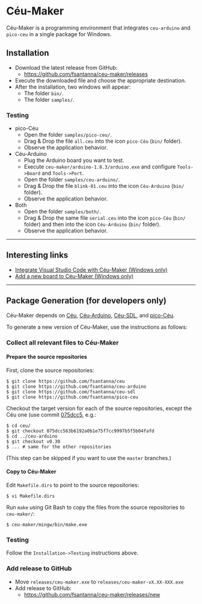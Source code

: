 # Céu-Maker

Céu-Maker is a programming environment that integrates `ceu-arduino` and
`pico-ceu` in a single package for Windows.

## Installation

- Download the latest release from GitHub:
    - https://github.com/fsantanna/ceu-maker/releases
- Execute the downloaded file and choose the appropriate destination.
- After the installation, two windows will appear:
    - The folder `bin/`.
    - The folder `samples/`.

### Testing

- pico-Céu
    - Open the folder `samples/pico-ceu/`.
    - Drag & Drop the file `all.ceu` into the icon `pico-Céu` (`bin/` folder).
    - Observe the application behavior.
- Céu-Arduino
    - Plug the Arduino board you want to test.
    - Execute `ceu-maker/arduino-1.8.3/arduino.exe` and configure `Tools->Board` and `Tools->Port`.
    - Open the folder `samples/ceu-arduino/`.
    - Drag & Drop the file `blink-01.ceu` into the icon `Céu-Arduino` (`bin/` folder).
    - Observe the application behavior.
- Both
    - Open the folder `samples/both/`.
    - Drag & Drop the same file `serial.ceu` into the icon `pico-Céu` (`bin/` folder) and then into the icon `Céu-Arduino` (`bin/` folder).
    - Observe the application behavior.
    

-------------------------------------------------------------------------------
## Interesting links
- [Integrate Visual Studio Code with Céu-Maker (Windows only)](https://github.com/AnnyCaroline/ceu-maker-gsoc/blob/master/VSCode%20with%20C%C3%A9u-Maker/VSCode-with-ceu-maker.md)
- [Add a new board to Céu-Maker (Windows only)](https://github.com/AnnyCaroline/ceu-maker-gsoc/tree/master/addBoard)

-------------------------------------------------------------------------------

## Package Generation (for developers only)

Céu-Maker depends on
    [Céu](https://github.com/fsantanna/ceu),
    [Céu-Arduino](https://github.com/fsantanna/ceu-arduino),
    [Céu-SDL](https://github.com/fsantanna/ceu-sdl), and
    [pico-Céu](https://github.com/fsantanna/pico-ceu).

To generate a new version of Céu-Maker, use the instructions as follows:

### Collect all relevant files to Céu-Maker

#### Prepare the source repositories

First, clone the source repositories:

```
$ git clone https://github.com/fsantanna/ceu
$ git clone https://github.com/fsantanna/ceu-arduino
$ git clone https://github.com/fsantanna/ceu-sdl
$ git clone https://github.com/fsantanna/pico-ceu
```

Checkout the target version for each of the source repositories, except the Céu one (use commit [075dcc5](https://github.com/fsantanna/ceu/commit/075dcc563b6192a0b1e75f7cc9997b5f5b04fafd), e.g.:

```
$ cd ceu/
$ git checkout 075dcc563b6192a0b1e75f7cc9997b5f5b04fafd
$ cd ../ceu-arduino
$ git checkout v0.30
$ ... # same for the other repositories
```

(This step can be skipped if you want to use the `master` branches.)

#### Copy to Céu-Maker

Edit `Makefile.dirs` to point to the source repositories:

```
$ vi Makefile.dirs
```

Run `make` using Git Bash to copy the files from the source repositories to `ceu-maker/`:

```
$ ceu-maker/mingw/bin/make.exe
```

### Testing

Follow the `Installation->Testing` instructions above.

### Add release to GitHub
- Move `releases/ceu-maker.exe` to `releases/ceu-maker-vX.XX-XXX.exe`
- Add release to GitHub:
    - https://github.com/fsantanna/ceu-maker/releases/new
